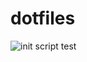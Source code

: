 # dotfiles
![init script test](https://github.com/{puppuccino}/{dotfiles}/workflows/{init%20script%20test}/badge.svg)
